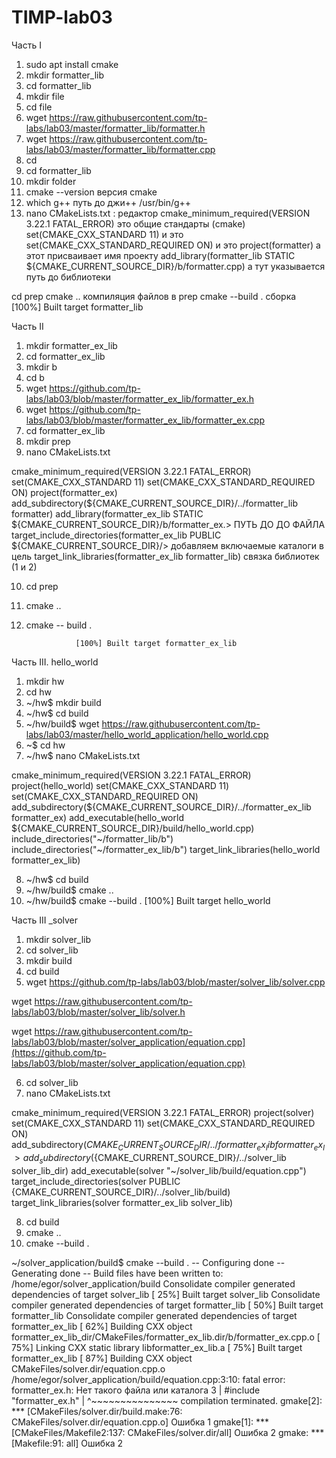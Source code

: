 # TIMP-lab03

Часть I

1) sudo apt install cmake
2) mkdir formatter_lib
3) cd formatter_lib
4) mkdir file
5) cd file
6) wget https://raw.githubusercontent.com/tp-labs/lab03/master/formatter_lib/formatter.h
7) wget https://raw.githubusercontent.com/tp-labs/lab03/master/formatter_lib/formatter.cpp
8) cd
9) cd formatter_lib
10) mkdir folder
11) cmake --version             версия cmake
12) which g++       путь до джи++
    /usr/bin/g++
12) nano CMakeLists.txt :                             редактор
cmake_minimum_required(VERSION 3.22.1 FATAL_ERROR)     это общие стандарты (cmake)
set(CMAKE_CXX_STANDARD 11)                             и это                
set(CMAKE_CXX_STANDARD_REQUIRED ON)                    и это
project(formatter)                                     а этот присваивает имя проекту
add_library(formatter_lib STATIC ${CMAKE_CURRENT_SOURCE_DIR}/b/formatter.cpp)             а тут указывается путь до библиотеки

cd prep
cmake ..                       компиляция файлов в prep
cmake --build .                  сборка
                        [100%] Built target formatter_lib





Часть II


1) mkdir formatter_ex_lib
2) cd formatter_ex_lib
3) mkdir b
4) cd b
5) wget https://github.com/tp-labs/lab03/blob/master/formatter_ex_lib/formatter_ex.h
6) wget https://github.com/tp-labs/lab03/blob/master/formatter_ex_lib/formatter_ex.cpp
7) cd formatter_ex_lib
8) mkdir prep
9) nano CMakeLists.txt

cmake_minimum_required(VERSION 3.22.1 FATAL_ERROR)
set(CMAKE_CXX_STANDARD 11)
set(CMAKE_CXX_STANDARD_REQUIRED ON)
project(formatter_ex)
add_subdirectory(${CMAKE_CURRENT_SOURCE_DIR}/../formatter_lib formatter)
add_library(formatter_ex_lib STATIC ${CMAKE_CURRENT_SOURCE_DIR}/b/formatter_ex.>     ПУТЬ ДО ДО ФАЙЛА
target_include_directories(formatter_ex_lib PUBLIC ${CMAKE_CURRENT_SOURCE_DIR}/>      добавляем включаемые каталоги в цель
target_link_libraries(formatter_ex_lib formatter_lib)                   связка библиотек (1 и 2)


10) cd prep
11) cmake ..
12) cmake -- build .    

                   [100%] Built target formatter_ex_lib





Часть III. hello_world


1) mkdir hw
2) cd hw
3) ~/hw$ mkdir build
4) ~/hw$ cd build
5) ~/hw/build$ wget https://raw.githubusercontent.com/tp-labs/lab03/master/hello_world_application/hello_world.cpp
6) ~$ cd hw
7) ~/hw$ nano CMakeLists.txt

cmake_minimum_required(VERSION 3.22.1 FATAL_ERROR)
project(hello_world)
set(CMAKE_CXX_STANDARD 11)
set(CMAKE_CXX_STANDARD_REQUIRED ON)
add_subdirectory(${CMAKE_CURRENT_SOURCE_DIR}/../formatter_ex_lib formatter_ex)
add_executable(hello_world ${CMAKE_CURRENT_SOURCE_DIR}/build/hello_world.cpp)
include_directories("~/formatter_lib/b")
include_directories("~/formatter_ex_lib/b")
target_link_libraries(hello_world formatter_ex_lib)

8) ~/hw$ cd build
9) ~/hw/build$ cmake ..
10) ~/hw/build$ cmake --build .
                                [100%] Built target hello_world


Часть III  _solver


1) mkdir solver_lib
2) cd solver_lib
3) mkdir build
4) cd build
5) wget https://github.com/tp-labs/lab03/blob/master/solver_lib/solver.cpp

wget https://raw.githubusercontent.com/tp-labs/lab03/blob/master/solver_lib/solver.h

wget https://raw.githubusercontent.com/tp-labs/lab03/blob/master/solver_application/equation.cpp](https://github.com/tp-labs/lab03/blob/master/solver_application/equation.cpp)

6) cd solver_lib
7) nano CMakeLists.txt

cmake_minimum_required(VERSION 3.22.1 FATAL_ERROR)
project(solver)
set(CMAKE_CXX_STANDARD 11)
set(CMAKE_CXX_STANDARD_REQUIRED ON)
add_subdirectory(${CMAKE_CURRENT_SOURCE_DIR}/../formatter_ex_lib formatter_ex_l>
add_subdirectory(${CMAKE_CURRENT_SOURCE_DIR}/../solver_lib solver_lib_dir)
add_executable(solver "~/solver_lib/build/equation.cpp")
target_include_directories(solver PUBLIC
{CMAKE_CURRENT_SOURCE_DIR}/../solver_lib/build)
target_link_libraries(solver formatter_ex_lib solver_lib)



8) cd build
9) cmake ..
10) cmake --build .

~/solver_application/build$ cmake --build .
-- Configuring done
-- Generating done
-- Build files have been written to: /home/egor/solver_application/build
Consolidate compiler generated dependencies of target solver_lib
[ 25%] Built target solver_lib
Consolidate compiler generated dependencies of target formatter_lib
[ 50%] Built target formatter_lib
Consolidate compiler generated dependencies of target formatter_ex_lib
[ 62%] Building CXX object formatter_ex_lib_dir/CMakeFiles/formatter_ex_lib.dir/b/formatter_ex.cpp.o
[ 75%] Linking CXX static library libformatter_ex_lib.a
[ 75%] Built target formatter_ex_lib
[ 87%] Building CXX object CMakeFiles/solver.dir/equation.cpp.o
/home/egor/solver_application/build/equation.cpp:3:10: fatal error: formatter_ex.h: Нет такого файла или каталога
    3 | #include "formatter_ex.h"
      |          ^~~~~~~~~~~~~~~~
compilation terminated.
gmake[2]: *** [CMakeFiles/solver.dir/build.make:76: CMakeFiles/solver.dir/equation.cpp.o] Ошибка 1
gmake[1]: *** [CMakeFiles/Makefile2:137: CMakeFiles/solver.dir/all] Ошибка 2
gmake: *** [Makefile:91: all] Ошибка 2

